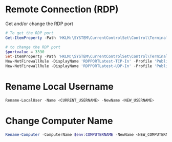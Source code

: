 # Remote Connection (RDP)
Get and/or change the RDP port
```powershell
# To get the RDP port
Get-ItemProperty -Path 'HKLM:\SYSTEM\CurrentControlSet\Control\Terminal Server\WinStations\RDP-Tcp' -Name "PortNumber"

# to change the RDP port
$portvalue = 3390
Set-ItemProperty -Path 'HKLM:\SYSTEM\CurrentControlSet\Control\Terminal Server\WinStations\RDP-Tcp' -Name "PortNumber" -Value $portvalue 
New-NetFirewallRule -DisplayName 'RDPPORTLatest-TCP-In' -Profile 'Public' -Direction Inbound -Action Allow -Protocol TCP -LocalPort $portvalue 
New-NetFirewallRule -DisplayName 'RDPPORTLatest-UDP-In' -Profile 'Public' -Direction Inbound -Action Allow -Protocol UDP -LocalPort $portvalue 
```

# Rename Local Username
```PowerShell
Rename-LocalUser -Name <CURRENT_USERNAME> -NewName <NEW_USERNAME>
```

# Change Computer Name
```PowerShell
Rename-Computer -ComputerName $env:COMPUTERNAME -NewName <NEW_COMPUTERNAME>
```
